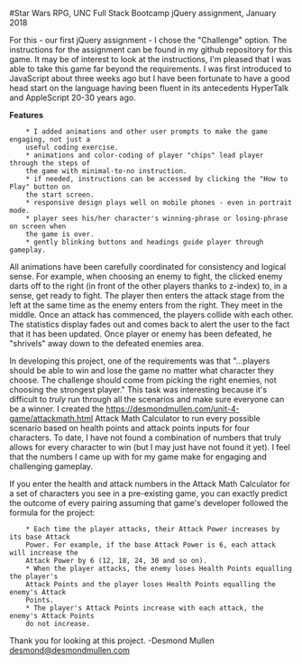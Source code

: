#Star Wars RPG, UNC Full Stack Bootcamp jQuery assignment, January 2018

For this - our first jQuery assignment - I chose the "Challenge" option. The instructions for the assignment can be found in my github repository for this game. It may be of interest to look at the instructions, I'm pleased that I was able to take this game far beyond the requirements. I was first introduced to JavaScript about three weeks ago but I have been fortunate to have a good head start on the language having been fluent in its antecedents HyperTalk and AppleScript 20-30 years ago.

**Features**

        * I added animations and other user prompts to make the game engaging, not just a
        useful coding exercise.
        * animations and color-coding of player "chips" lead player through the steps of
        the game with minimal-to-no instruction.
        * if needed, instructions can be accessed by clicking the "How to Play" button on
        the start screen.
        * responsive design plays well on mobile phones - even in portrait mode.
        * player sees his/her character's winning-phrase or losing-phrase on screen when
        the game is over.
        * gently blinking buttons and headings guide player through gameplay.

All animations have been carefully coordinated for consistency and logical sense. For example, when choosing an enemy to fight, the clicked enemy darts off to the right (in front of the other players thanks to z-index) to, in a sense, get ready to fight. The player then enters the attack stage from the left at the same time as the enemy enters from the right. They meet in the middle. Once an attack has commenced, the players collide with each other. The statistics display fades out and comes back to alert the user to the fact that it has been updated. Once player or enemy has been defeated, he "shrivels" away down to the defeated enemies area.

In developing this project, one of the requirements was that "...players should be able to win and lose the game no matter what character they choose. The challenge should come from picking the right enemies, not choosing the strongest player." This task was interesting because it's difficult to *truly* run through all the scenarios and make sure everyone can be a winner. I created the https://desmondmullen.com/unit-4-game/attackmath.html Attack Math Calculator to run every possible scenario based on health points and attack points inputs for four characters. To date, I have not found a combination of numbers that truly allows for every character to win (but I may just have not found it yet). I feel that the numbers I came up with for my game make for engaging and challenging gameplay.

If you enter the health and attack numbers in the Attack Math Calculator for a set of
characters you see in a pre-existing game, you can exactly predict the outcome of every
pairing assuming that game's developer followed the formula for the project:

        * Each time the player attacks, their Attack Power increases by its base Attack
        Power. For example, if the base Attack Power is 6, each attack will increase the
        Attack Power by 6 (12, 18, 24, 30 and so on).
        * When the player attacks, the enemy loses Health Points equalling the player's
        Attack Points and the player loses Health Points equalling the enemy's Attack
        Points.
        * The player's Attack Points increase with each attack, the enemy's Attack Points
        do not increase.

Thank you for looking at this project.
-Desmond Mullen desmond@desmondmullen.com